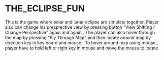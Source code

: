 # THE_ECLIPSE_FUN
This is the game where solar and lunar eclipse are simulate together. Player also can change his presprective view by pressing button "View Shifting / Change Perspective" again and again .
The player can also hover through the map by pressing "Fly Through Map" and then locate around map by direction key in key board and mouse .
To hover around map using mouse , player have to hold left or right key in mouse and move the mouse to locate .

 
